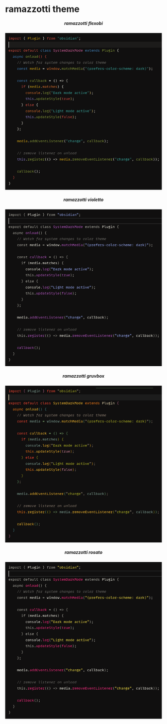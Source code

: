 # ramazzotti theme

<h5 align="center">ramazzotti flexobi</h5>
<p align="center">
  <img width="666" src="https://github.com/panquequelol/ramazzotti/blob/main/images/flexobi.png" />
</p>

<h5 align="center">ramazzotti violetto</h5>
<p align="center">
  <img width="666" src="https://github.com/panquequelol/ramazzotti/blob/main/images/violetto.png" />
</p>

<h5 align="center">ramazzotti gruvbox</h5>
<p align="center">
  <img width="666" src="https://github.com/panquequelol/ramazzotti/blob/main/images/gruvbox.png" />
</p>

<h5 align="center">ramazzotti rosato</h5>
<p align="center">
  <img width="666" src="https://github.com/panquequelol/ramazzotti/blob/main/images/rosato.png" />
</p>
